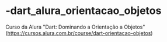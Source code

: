 # -dart_alura_orientacao_objetos
Curso da Alura "Dart: Dominando a Orientação a Objetos" (https://cursos.alura.com.br/course/dart-orientacao-objetos)
